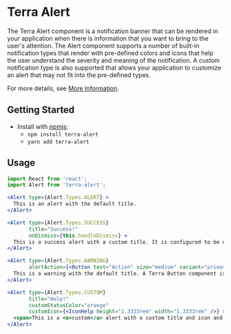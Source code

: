 # Terra Alert

The Terra Alert component is a notification banner that can be rendered in your application when there is information that you want to bring to the user's attention.  The Alert component supports a number of built-in notification types that render with pre-defined colors and icons that help the user understand the severity and meaning of the notification. A custom notification type is also supported that allows your application to customize an alert that may not fit into the pre-defined types.

For more details, see [More Information](MoreInformation.md).


## Getting Started

- Install with [npmjs](https://www.npmjs.com):
  - `npm install terra-alert`
  - `yarn add terra-alert`

## Usage

```jsx
import React from 'react';
import Alert from 'terra-alert';

<Alert type={Alert.Types.ALERT} >
  This is an alert with the default title.
</Alert>

<Alert type={Alert.Types.SUCCESS} 
       title="Success!" 
       onDismiss={this.handleDismiss} >
  This is a success alert with a custom title. It is configured to be dismissible. 
</Alert>

<Alert type={Alert.Types.WARNING} 
       alertAction={<Button text="Action" size="medium" variant="primary" onClick={actionFunc} />} >
  This is a warning with the default title. A Terra Button component is passed as the alert action.
</Alert>

<Alert type={Alert.Types.CUSTOM} 
       title="Help!" 
       customStatusColor="orange" 
       customIcon={<IconHelp height="1.3333rem" width="1.3333rem" />} >
  <span>This is a <u>custom</u> alert with a custom title and icon and the content is HTML instead of text.</span>
</Alert>
```

